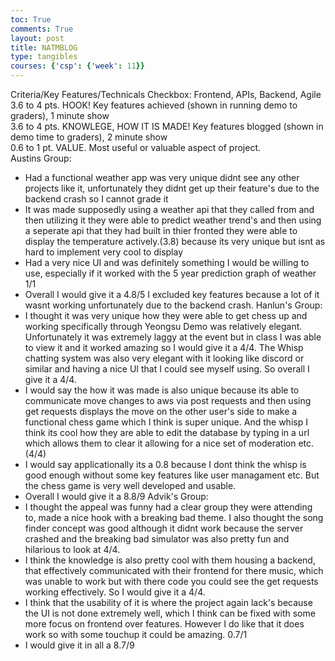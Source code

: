 ```yaml
---
toc: True
comments: True
layout: post
title: NATMBLOG
type: tangibles
courses: {'csp': {'week': 11}}
---
```


Criteria/Key Features/Technicals Checkbox: Frontend, APIs, Backend, Agile  
3.6 to 4 pts. HOOK! Key features achieved (shown in running demo to graders), 1 minute show  
3.6 to 4 pts. KNOWLEGE, HOW IT IS MADE! Key features blogged (shown in demo time to graders), 2 minute show  
0.6 to 1 pt.  VALUE. Most useful or valuable aspect of project.  
Austins Group:
- Had a functional weather app was very unique didnt see any other projects like it, unfortunately they didnt get up their feature's due to the backend crash so I cannot grade it 
- It was made supposedly using a weather api that they called from and then utilizing it they were able to predict weather trend's and then using a seperate api that they had built in thier fronted they were able to display the temperature actively.(3.8) because its very unique but isnt as hard to implement very cool to display
- Had a very nice UI and was definitely something I would be willing to use, especially if it worked with the 5 year prediction graph of weather 1/1
- Overall I would give it a 4.8/5 I excluded key features because a lot of it wasnt working unfortunately due to the backend crash.
Hanlun's Group:
- I thought it was very unique how they were able to get chess up and working specifically through Yeongsu Demo was relatively elegant. Unfortunately it was extremely laggy at the event but in class I was able to view it and it worked amazing so I would give it a 4/4. The Whisp chatting system was also very elegant with it looking like discord or similar and having a nice UI that I could see myself using. So overall I give it a 4/4.
- I would say the how it was made is also unique because its able to communicate move changes to aws via post requests and then using get requests displays the move on the other user's side to make a functional chess game which I think is super unique. And the whisp I think its cool how they are able to edit the database by typing in a url which allows them to clear it allowing for a nice set of moderation etc. (4/4)
- I would say applicationally its a 0.8 because I dont think the whisp is good enough without some key features like user managament etc. But the chess game is very well developed and usable.
- Overall I would give it a 8.8/9
Advik's Group:
- I thought the appeal was funny had a clear group they were attending to, made a nice hook with a breaking bad theme. I also thought the song finder concept was good although it didnt work because the server crashed and the breaking bad simulator was also pretty fun and hilarious to look at 4/4.
- I think the knowledge is also pretty cool with them housing a backend, that effectively communicated with their frontend for there music, which was unable to work but with there code you could see the get requests working effectively. So I would give it a 4/4.
- I think that the usability of it is where the project again lack's because the UI is not done extremely well, which I think can be fixed with some more focus on frontend over features. However I do like that it does work so with some touchup it could be amazing. 0.7/1
- I would give it in all a 8.7/9

